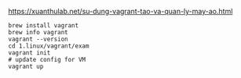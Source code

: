 https://xuanthulab.net/su-dung-vagrant-tao-va-quan-ly-may-ao.html
```
brew install vagrant
brew info vagrant
vagrant --version
cd 1.linux/vagrant/exam
vagrant init
# update config for VM
vagrant up
```